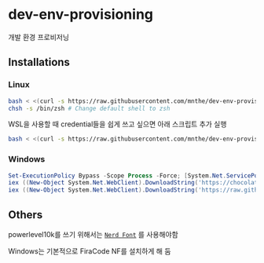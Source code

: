 # dev-env-provisioning
개발 환경 프로비저닝

## Installations

### Linux

```bash
bash < <(curl -s https://raw.githubusercontent.com/mnthe/dev-env-provisioning/main/setup-linux-ubuntu.sh)
chsh -s /bin/zsh # Change default shell to zsh
```

WSL을 사용할 때 credential들을 쉽게 쓰고 싶으면 아래 스크립트 추가 실행
```bash
bash < <(curl -s https://raw.githubusercontent.com/mnthe/dev-env-provisioning/main/wsl_link_configs.sh)
```

### Windows

```powershell
Set-ExecutionPolicy Bypass -Scope Process -Force; [System.Net.ServicePointManager]::SecurityProtocol = [System.Net.ServicePointManager]::SecurityProtocol -bor 3072;
iex ((New-Object System.Net.WebClient).DownloadString('https://chocolatey.org/install.ps1')) # Install chocolatey
iex ((New-Object System.Net.WebClient).DownloadString('https://raw.githubusercontent.com/mnthe/dev-env-provisioning/main/setup-windows.ps1'))
```

## Others

powerlevel10k를 쓰기 위해서는 [`Nerd Font`](https://www.nerdfonts.com/) 를 사용해야함

Windows는 기본적으로 FiraCode NF를 설치하게 해 둠
